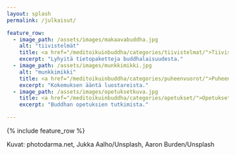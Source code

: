 ```yaml
---
layout: splash
permalink: /julkaisut/

feature_row:
  - image_path: /assets/images/makaavabuddha.jpg
    alt: "tiivistelmät"
    title: <a href="/meditoikuinbuddha/categories/tiivistelmat/">Tiivistelmät</a>
    excerpt: "Lyhyitä tietopaketteja buddhalaisuudesta."
  - image_path: /assets/images/munkkimikki.jpg
    alt: "munkkimikki"
    title: <a href="/meditoikuinbuddha/categories/puheenvuorot/">Puheenvuorot</a>
    excerpt: "Kokemuksen ääntä luostareista."
  - image_path: /assets/images/opetuksetkuva.jpg
    title: <a href="/meditoikuinbuddha/categories/opetukset/">Opetukset</a>
    excerpt: "Buddhan opetuksien tutkimista."

---
```


{% include feature_row %}

Kuvat: photodarma.net, Jukka Aalho/Unsplash, Aaron Burden/Unsplash
